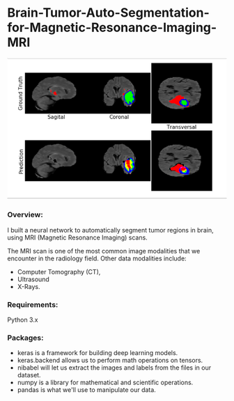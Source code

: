 # Brain-Tumor-Auto-Segmentation-for-Magnetic-Resonance-Imaging-MRI

![alt text](https://github.com/Asif1405/Brain-Tumor-Auto-Segmentation-for-Magnetic-Resonance-Imaging-MRI/blob/master/444.PNG)

### Overview:
I built a neural network to automatically segment tumor regions in brain, using MRI (Magnetic Resonance Imaging) scans.

The MRI scan is one of the most common image modalities that we encounter in the radiology field.
Other data modalities include:
- Computer Tomography (CT),
- Ultrasound
- X-Rays.

### Requirements:
Python 3.x

### Packages:

- keras is a framework for building deep learning models.
- keras.backend allows us to perform math operations on tensors.
- nibabel will let us extract the images and labels from the files in our dataset.
- numpy is a library for mathematical and scientific operations.
- pandas is what we'll use to manipulate our data.
